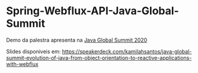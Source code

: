 # Spring-Webflux-API-Java-Global-Summit

Demo da palestra apresenta na [Java Global Summit 2020](https://java.geekle.us/) 

Slides disponiveis em: https://speakerdeck.com/kamilahsantos/java-global-summit-evolution-of-java-from-object-orientation-to-reactive-applications-with-webflux

